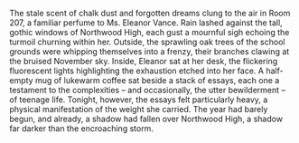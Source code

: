 The stale scent of chalk dust and forgotten dreams clung to the air in Room 207, a familiar perfume to Ms. Eleanor Vance.  Rain lashed against the tall, gothic windows of Northwood High, each gust a mournful sigh echoing the turmoil churning within her.  Outside, the sprawling oak trees of the school grounds were whipping themselves into a frenzy, their branches clawing at the bruised November sky.  Inside, Eleanor sat at her desk, the flickering fluorescent lights highlighting the exhaustion etched into her face.  A half-empty mug of lukewarm coffee sat beside a stack of essays, each one a testament to the complexities – and occasionally, the utter bewilderment – of teenage life.  Tonight, however, the essays felt particularly heavy, a physical manifestation of the weight she carried.  The year had barely begun, and already, a shadow had fallen over Northwood High, a shadow far darker than the encroaching storm.
